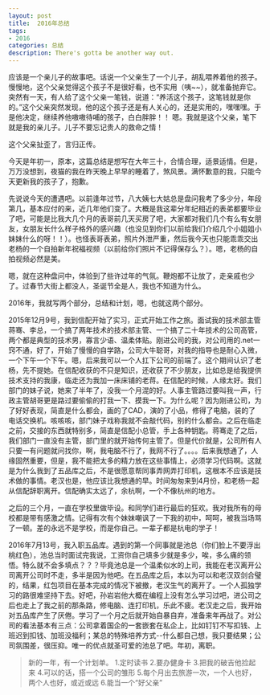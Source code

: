 ```yaml
---
layout: post
title:  2016年总结
tags: 
- 2016
categories: 总结
description: There's gotta be another way out.
---
```


<!-- more -->
应该是一个亲儿子的故事吧。话说一个父亲生了一个儿子，胡乱喂养着他的孩子。慢慢地，这个父亲觉得这个孩子不是很好看，也不实用（咦~~），就准备抛弃它。突然有一天，有人给了这个父亲一笔钱，说道：“养活这个孩子，这笔钱就是你的。”这个父亲突然发现，他的这个孩子还是有人关心的，还是实用的，嘿嘿嘿。于是他决定，继续养他嗷嗷待哺的孩子，白白胖胖！！
嗯。我就是这个父亲，笔下就是我的亲儿子。儿子不要忘记贵人的救命之情！

这个父亲扯歪了，言归正传。

今天是年初一，原本，这篇总结是想写在大年三十，合情合理，适景适情。但是，万万没想到，夜猫的我在昨天晚上早早的睡着了，煞风景。满怀歉意的我，只能今天更新我的孩子了，抱歉。

先说说今天的遭遇吧。以前逢年过节，八大姨七大姑总是盘问我考了多少分，年段第几，基本应付的来，近几年他们变了。大概是我这辈分年纪相近的表弟都要毕业了吧，可能是比我大几个月的表哥前几天买房了吧，大家都对我们几个有么有女朋友，女朋友长什么样子格外的感兴趣（也没见到你们以前给我们介绍几个小姐姐小妹妹什么的呀！！）。也怪表哥表弟，照片外泄严重，然后我今天也只能乖乖交出老杨的一个自拍新年祝福视频（以前给你们照片不记得保存么？）。嗯，老杨的自拍视频必然是美。

嗯，就在这种盘问中，体验到了些许过年的气氛。鞭炮都不让放了，走亲戚也少了。过春节大街上都没人，圣诞节全是人，我也不知道为什么。

2016年，我就写两个部分，总结和计划，嗯，也就这两个部分。

2015年12月9号，我到信配开始了实习，正式开始工作之旅。面试我的技术部主管蒋骞、李总，一个搞了两年技术的技术部主管、一个搞了二十年技术的公司高管，两个都是典型的技术男，寡言少语、温柔体贴。刚进公司的我，对公司用的.net一窍不通，好了，开始了慢慢的自学路，公司大牛聪哥，对我的指导也是耐心入微，一个下午一个下午。嗯，后来我可以一个人扛下公司的前端了。这个期间认识了老杨，先不提她。在信配收获的不只是知识，还收获了不少朋友，比如总是给我提供技术支持的我康，临走还为我加一床床铺的老蒋。在信配的时候，人缘太好。我们部门的妹子说，她来了半年了，没我一个月混的好。人事主管路过要叫我一声，行政主管胡哥更是路过要偷偷的打我一下、摸我一下。为什么呢？因为刚进公司，为了好好表现，简直是什么都会，画的了CAD，演的了小品，修得了电脑，装的了电话交换机。咳咳咳，部门妹子戏称我就不会敲代码，别的什么都会。之后在临走之前，交接的东西就特别多，简直是信配小总管，手上各种钥匙。蒋骞走了之后，我们部门一直没有主管，部门里的就开始传何主管了。但是代价就是，公司所有人只要一有问题就问找你，啊，我电脑不行了，我网不行了。。。。后来我想通了，人缘固然重要，但是，我不能把太多的精力放在这些事情上，必须学习代码啊。这就是为什么我到了五品库之后，不是很愿意帮同事弄网弄打印机，这根本不应该是技术做的事情。老汉也是，他应该比我想通的早。时间匆匆来到4月份，和老杨一起从信配辞职离开。信配确实太远了，余杭啊，一个不像杭州的地方。

之后的三个月，一直在学校里做毕设。和同学们进行最后的狂欢。我对我所有的母校都是带有感激之情。记得有次有个妹妹嘲讽了一下我的初中，呵呵，被我当场骂了一顿。差的永远不是学校，而是你自己。一辈子都是杭电的学子！

2016年7月13号，我入职五品库。遇到的第一个同事就是池总（你们脸上不要浮出桃红色），池总当时面试完我说，工资你自己填多少就是多少，唉，多么痛的领悟。特么就不会多填点？？？毕竟池总是一个温柔似水的上司，我能在老汉离开公司离开公司时不走，多半是因为他吧。在五品库之后，本以为可以和老汉双剑合璧的，结果，红包项目在基本完成的情况下被撤，老汉生气的离开了。一个人孤独学习的路很难坚持下去。好吧，孙岩岩他大概在编程上没有怎么学习过吧，进公司之后也走上了我之前的那条路，修电脑、连打印机，乐此不疲。老汉走之后，我开始对五品库产生了厌倦。学习了一个月之后就开始自暴自弃，准备来年再战了。对公司的看法基本有三点：公司拿着国企的一套嵌套在私企上，比如钉钉不写扣钱、上班迟到扣钱、加班没福利；某总的特殊培养方式--什么都自己想，我只要结果；公司氛围差，很压抑。唯一的优点就圣可爱的池总了吧。年初，离职。


>新的一年，有一个计划单。
1.定时读书
2.要办健身卡
3.把我的破吉他捡起来
4.可以的话，搭一个公司的雏形
5.每个月出去旅游一次，一个人也好，两个人也好，或近或远
6.能当一个“好父亲”

